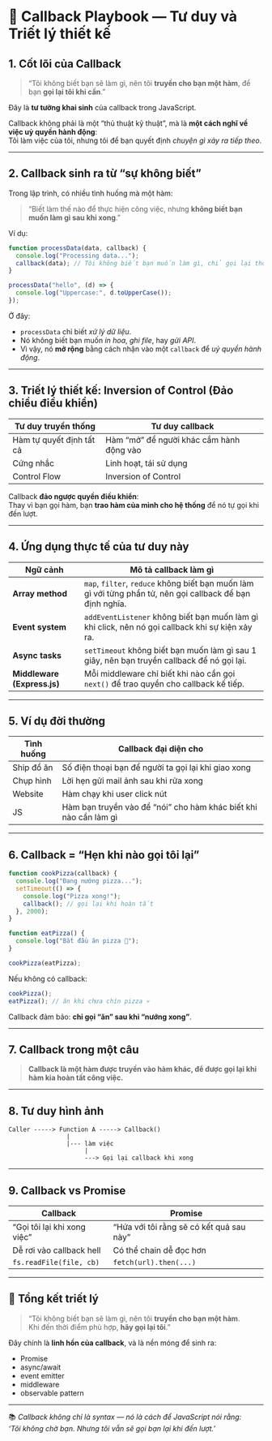 # 🎯 Callback Playbook — Tư duy và Triết lý thiết kế

## 1. Cốt lõi của Callback

> “Tôi không biết bạn sẽ làm gì, nên tôi **truyền cho bạn một hàm**, để bạn **gọi lại tôi khi cần**.”

Đây là **tư tưởng khai sinh** của callback trong JavaScript.

Callback không phải là một “thủ thuật kỹ thuật”, mà là **một cách nghĩ về việc uỷ quyền hành động**:  
Tôi làm việc của tôi, nhưng tôi để bạn quyết định *chuyện gì xảy ra tiếp theo*.

---

## 2. Callback sinh ra từ “sự không biết”

Trong lập trình, có nhiều tình huống mà một hàm:

> “Biết làm thế nào để thực hiện công việc, nhưng **không biết bạn muốn làm gì sau khi xong**.”

Ví dụ:

```js
function processData(data, callback) {
  console.log("Processing data...");
  callback(data); // Tôi không biết bạn muốn làm gì, chỉ gọi lại thôi
}

processData("hello", (d) => {
  console.log("Uppercase:", d.toUpperCase());
});
```

Ở đây:
- `processData` chỉ biết *xử lý dữ liệu*.
- Nó không biết bạn muốn *in hoa*, *ghi file*, hay *gửi API*.
- Vì vậy, nó **mở rộng** bằng cách nhận vào một `callback` để *uỷ quyền hành động*.

---

## 3. Triết lý thiết kế: Inversion of Control (Đảo chiều điều khiển)

| Tư duy truyền thống | Tư duy callback |
|---------------------|-----------------|
| Hàm tự quyết định tất cả | Hàm “mở” để người khác cắm hành động vào |
| Cứng nhắc | Linh hoạt, tái sử dụng |
| Control Flow | Inversion of Control |

Callback **đảo ngược quyền điều khiển**:  
Thay vì bạn gọi hàm, bạn **trao hàm của mình cho hệ thống** để nó tự gọi khi đến lượt.

---

## 4. Ứng dụng thực tế của tư duy này

| Ngữ cảnh | Mô tả callback làm gì |
|-----------|-----------------------|
| **Array method** | `map`, `filter`, `reduce` không biết bạn muốn làm gì với từng phần tử, nên gọi callback để bạn định nghĩa. |
| **Event system** | `addEventListener` không biết bạn muốn làm gì khi click, nên nó gọi callback khi sự kiện xảy ra. |
| **Async tasks** | `setTimeout` không biết bạn muốn làm gì sau 1 giây, nên bạn truyền callback để nó gọi lại. |
| **Middleware (Express.js)** | Mỗi middleware chỉ biết khi nào cần gọi `next()` để trao quyền cho callback kế tiếp. |

---

## 5. Ví dụ đời thường

| Tình huống | Callback đại diện cho |
|-------------|----------------------|
| Ship đồ ăn | Số điện thoại bạn để người ta gọi lại khi giao xong |
| Chụp hình | Lời hẹn gửi mail ảnh sau khi rửa xong |
| Website | Hàm chạy khi user click nút |
| JS | Hàm bạn truyền vào để “nói” cho hàm khác biết khi nào cần làm gì |

---

## 6. Callback = “Hẹn khi nào gọi tôi lại”

```js
function cookPizza(callback) {
  console.log("Đang nướng pizza...");
  setTimeout(() => {
    console.log("Pizza xong!");
    callback(); // gọi lại khi hoàn tất
  }, 2000);
}

function eatPizza() {
  console.log("Bắt đầu ăn pizza 🍕");
}

cookPizza(eatPizza);
```

Nếu không có callback:
```js
cookPizza();
eatPizza(); // ăn khi chưa chín pizza 💀
```

Callback đảm bảo: **chỉ gọi “ăn” sau khi “nướng xong”**.

---

## 7. Callback trong một câu

> **Callback là một hàm được truyền vào hàm khác, để được gọi lại khi hàm kia hoàn tất công việc.**

---

## 8. Tư duy hình ảnh

```
Caller -----> Function A -----> Callback()
                |
                |--- làm việc
                     |
                     ---> Gọi lại callback khi xong
```

---

## 9. Callback vs Promise

| Callback | Promise |
|-----------|----------|
| “Gọi tôi lại khi xong việc” | “Hứa với tôi rằng sẽ có kết quả sau này” |
| Dễ rơi vào callback hell | Có thể chain dễ đọc hơn |
| `fs.readFile(file, cb)` | `fetch(url).then(...)` |

---

## 💬 Tổng kết triết lý

> “Tôi không biết bạn sẽ làm gì, nên tôi **truyền cho bạn một hàm**.  
> Khi đến thời điểm phù hợp, **hãy gọi lại tôi**.”

Đây chính là **linh hồn của callback**, và là nền móng để sinh ra:
- Promise
- async/await
- event emitter
- middleware
- observable pattern

---

📚 *Callback không chỉ là syntax — nó là cách để JavaScript nói rằng:  
‘Tôi không chờ bạn. Nhưng tôi vẫn sẽ gọi bạn lại khi đến lượt.’*
